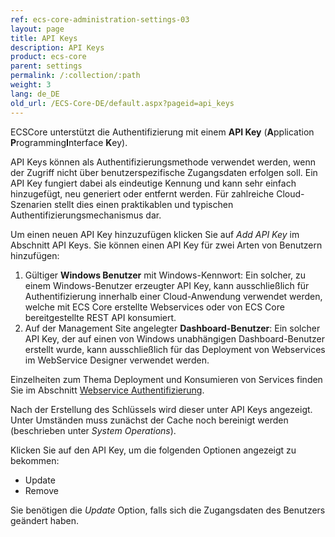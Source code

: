 ```yaml
---
ref: ecs-core-administration-settings-03
layout: page
title: API Keys
description: API Keys
product: ecs-core
parent: settings
permalink: /:collection/:path
weight: 3
lang: de_DE
old_url: /ECS-Core-DE/default.aspx?pageid=api_keys
---
```


ECSCore unterstützt die Authentifizierung mit einem **API Key** (**A**pplication **P**rogramming**I**nterface **K**ey).

API Keys können als Authentifizierungsmethode verwendet werden, wenn der Zugriff nicht über benutzerspezifische Zugangsdaten erfolgen soll. 
Ein API Key fungiert dabei als eindeutige Kennung und kann sehr einfach hinzugefügt, neu generiert oder entfernt werden. 
Für zahlreiche Cloud-Szenarien stellt dies einen praktikablen und typischen Authentifizierungsmechanismus dar.


Um einen neuen API Key hinzuzufügen klicken Sie auf *Add API Key* im Abschnitt API Keys. Sie können einen API Key für zwei Arten von Benutzern hinzufügen: <br>
1. Gültiger **Windows Benutzer** mit Windows-Kennwort: Ein solcher, zu einem Windows-Benutzer erzeugter API Key, kann ausschließlich für Authentifizierung innerhalb einer Cloud-Anwendung verwendet werden, welche mit ECS Core erstellte Webservices oder von ECS Core bereitgestellte REST API konsumiert. <br>
2. Auf der Management Site angelegter **Dashboard-Benutzer**: Ein solcher API Key, der auf einen von Windows unabhängigen Dashboard-Benutzer erstellt wurde, kann ausschließlich für das Deployment von Webservices im WebService Designer verwendet werden.   

Einzelheiten zum Thema Deployment und Konsumieren von Services finden Sie im Abschnitt [Webservice Authentifizierung](../webservices/webservice_authentifizierung).
 
Nach der Erstellung des Schlüssels wird dieser unter API Keys angezeigt. Unter Umständen muss zunächst der Cache noch bereinigt werden (beschrieben unter *System Operations*). 

Klicken Sie auf den API Key, um die folgenden Optionen angezeigt zu bekommen: 

- Update
- Remove

Sie benötigen die *Update* Option, falls sich die Zugangsdaten des Benutzers geändert haben.
